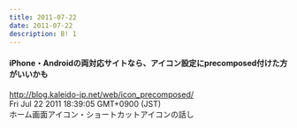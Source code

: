```yaml
---
title: 2011-07-22
date: 2011-07-22
description: B! 1
---
```


####   iPhone・Androidの両対応サイトなら、アイコン設定にprecomposed付けた方がいいかも
http://blog.kaleido-jp.net/web/icon_precomposed/<br>
Fri Jul 22 2011 18:39:05 GMT+0900 (JST)<br>
ホーム画面アイコン・ショートカットアイコンの話し


